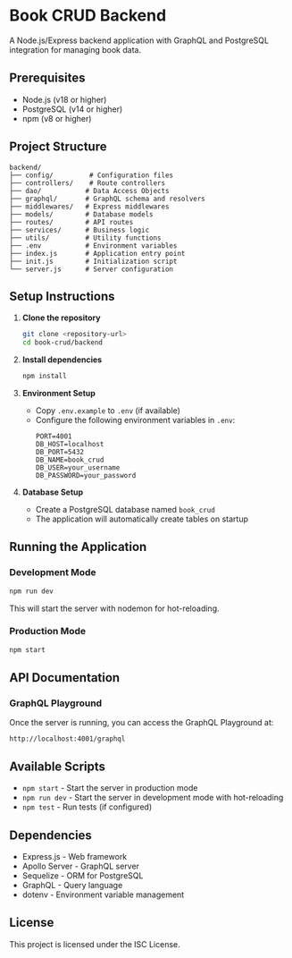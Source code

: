 # Book CRUD Backend

A Node.js/Express backend application with GraphQL and PostgreSQL integration for managing book data.

## Prerequisites

- Node.js (v18 or higher)
- PostgreSQL (v14 or higher)
- npm (v8 or higher)

## Project Structure

```
backend/
├── config/         # Configuration files
├── controllers/    # Route controllers
├── dao/           # Data Access Objects
├── graphql/       # GraphQL schema and resolvers
├── middlewares/   # Express middlewares
├── models/        # Database models
├── routes/        # API routes
├── services/      # Business logic
├── utils/         # Utility functions
├── .env           # Environment variables
├── index.js       # Application entry point
├── init.js        # Initialization script
└── server.js      # Server configuration
```

## Setup Instructions

1. **Clone the repository**
   ```bash
   git clone <repository-url>
   cd book-crud/backend
   ```

2. **Install dependencies**
   ```bash
   npm install
   ```

3. **Environment Setup**
   - Copy `.env.example` to `.env` (if available)
   - Configure the following environment variables in `.env`:
     ```
     PORT=4001
     DB_HOST=localhost
     DB_PORT=5432
     DB_NAME=book_crud
     DB_USER=your_username
     DB_PASSWORD=your_password
     ```

4. **Database Setup**
   - Create a PostgreSQL database named `book_crud`
   - The application will automatically create tables on startup

## Running the Application

### Development Mode
```bash
npm run dev
```
This will start the server with nodemon for hot-reloading.

### Production Mode
```bash
npm start
```

## API Documentation

### GraphQL Playground
Once the server is running, you can access the GraphQL Playground at:
```
http://localhost:4001/graphql
```

## Available Scripts

- `npm start` - Start the server in production mode
- `npm run dev` - Start the server in development mode with hot-reloading
- `npm test` - Run tests (if configured)

## Dependencies

- Express.js - Web framework
- Apollo Server - GraphQL server
- Sequelize - ORM for PostgreSQL
- GraphQL - Query language
- dotenv - Environment variable management

## License

This project is licensed under the ISC License. 